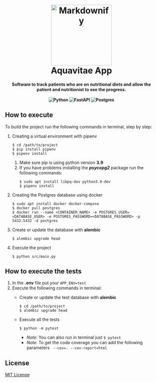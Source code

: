 <h1 align="center">
<br>
    <img src="https://images.vexels.com/media/users/3/145368/isolated/preview/2966d7176c1dd81b5d15c1e8a602173a-waterdrop-arredondado-vislumbre-golpe.png" 
        alt="Markdownify" width="200">
<br>
    Aquavitae App
<br>
</h1>

<h4 align="center">
    Software to track patients who are on nutritional diets and allow the patient and nutritionist to see the progress.
<br>
<br>
<div align="center">
    <img src="https://img.shields.io/badge/python-%23007ACC.svg?&style=for-the-badge&logo=python&logoColor=white" alt="Python">
    <img src="https://img.shields.io/badge/FastAPI-005571?style=for-the-badge&logo=fastapi" alt="FastAPI">
    <img src="https://img.shields.io/badge/PostgreSQL-316192?style=for-the-badge&logo=postgresql&logoColor=white" alt="Postgres">
</div>
</h4>

## How to execute
To build the project run the following commands in terminal, step by step:

1. Creating a virtual environment with pipenv
    ```
    $ cd /path/to/project
    $ pip install pipenv
    $ pipenv install
    ```
  
    1. Make sure pip is using python version **3.9**
    2. If you have problems installing the ***psycopg2*** package run the following commands:
       ```
       $ sudo apt install libpq-dev python3.9-dev
       $ pipenv install
       ```

2. Creating the Postgres database using docker
    ```
    $ sudo apt install docker docker-compose
    $ docker pull postgres
    $ docker run --name <CONTAINER_NAME> -e POSTGRES_USER=<DATABASE_USER> -e POSTGRES_PASSWORD=<DATABASE_PASSWORD> -p 5432:5432 -d postgres
    ```
  
3. Create or update the database with **alembic**
    ```
    $ alembic upgrade head
    ```
  
4. Execute the project
    ```
    $ python src/main.py
    ```
  
## How to execute the tests
1. In the **.env** file put your  ```APP_ENV=test ```
2. Execute the following commands in terminal:
    - Create or update the test database with **alembic**
      ```
      $ cd /path/to/project
      $ alembic upgrade head
      ```
      
    - Execute all the tests
      ```
      $ python -m pytest
      ```

       * *Note*: You can also run in terminal just ```$ pytest```
       * *Note*: To get the code coverage you can add the following parameters ``` --cov=. --cov-report=html```


## License
[MIT License](/LICENSE.md)
